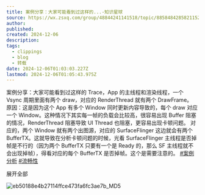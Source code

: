 ```yaml
---
title: 案例分享：大家可能看到过这样的...-知识星球
source: https://wx.zsxq.com/group/48844241141518/topic/8858484285821152
author: 
published: 
created: 2024-12-06
description: 
tags:
  - clippings
  - blog
  - 转载
date: 2024-12-06T01:03:03.227Z
lastmod: 2024-12-06T01:05:43.975Z
---
```

案例分享：大家可能看到过这样的 Trace，App 的主线程和渲染线程，一个 Vsync 周期里面有两个 draw，对应的 RenderThread 就有两个 DrawFrame。 原因：这是因为这个 App 有多个 Window 同时更新内容导致的，每个 draw 对应一个 Window。这种情况下其实每一帧的负载会比较高，很容易出现 Buffer 阻塞的情况，RenderThread 阻塞导致 UI Thread 也阻塞，更容易出现卡顿问题。 对应的，两个 Window 就有两个出图源，对应的 SurfaceFlinger 这边就会有两个 BufferTX。这就导致在分析卡顿问题的时候，光看 SurfaceFlinger 主线程是否掉帧是不行的（因为两个 BufferTX 只要有一个是 Ready 的，那么 SF 主线程就不会出现掉帧），得看对应的每个 BufferTX 是否掉帧。这个是需要注意的。 [#案例分析](https://wx.zsxq.com/tags/%E6%A1%88%E4%BE%8B%E5%88%86%E6%9E%90/51122255482144) [#流畅性](https://wx.zsxq.com/tags/%E6%B5%81%E7%95%85%E6%80%A7/15558454111412)

展开全部

![eb50188e4b27114ffce473fa6fc3ae7b\_MD5](https://picgo.myjojo.fun:666/i/2024/12/06/67524de53fef6.jpg)
